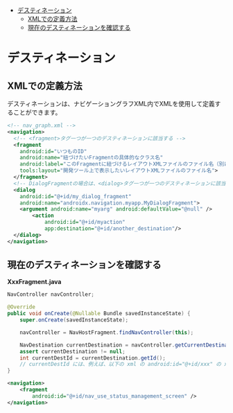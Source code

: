 <!-- TOC START min:1 max:3 link:true asterisk:false update:true -->
- [デスティネーション](#デスティネーション)
  - [XMLでの定義方法](#xmlでの定義方法)
  - [現在のデスティネーションを確認する](#現在のデスティネーションを確認する)
<!-- TOC END -->


# デスティネーション

## XMLでの定義方法

デスティネーションは、ナビゲーショングラフXML内でXMLを使用して定義することができます。

```xml
<!-- nav_graph.xml -->
<navigation>
  <!-- <fragment>タグ一つが一つのデスティネーションに該当する -->
  <fragment
    android:id="いつものID"
    android:name="紐づけたいFragmentの具体的なクラス名"
    android:label="このFragmentに紐づけるレイアウトXMLファイルのファイル名（別に違う文字列を指定してもエラーにはならないみたい...。）"
    tools:layout="開発ツール上で表示したいレイアウトXMLファイルのファイル名">
  </fragment>
  <!-- DialogFragmentの場合は、<dialog>タグ一つが一つのデスティネーションに該当する -->
  <dialog
    android:id="@+id/my_dialog_fragment"
    android:name="androidx.navigation.myapp.MyDialogFragment">
    <argument android:name="myarg" android:defaultValue="@null" />
        <action
            android:id="@+id/myaction"
            app:destination="@+id/another_destination"/>
  </dialog>
</navigation>
```


## 現在のデスティネーションを確認する

**XxxFragment.java**

```Java
NavController navController;

@Override
public void onCreate(@Nullable Bundle savedInstanceState) {
    super.onCreate(savedInstanceState);

    navController = NavHostFragment.findNavController(this);

    NavDestination currentDestination = navController.getCurrentDestination();
    assert currentDestination != null;
    int currentDestId = currentDestination.getId();
    // currentDestId には、例えば、以下の xml の android:id="@+id/xxx" の xxx の部分が入る。
}
```

```xml
<navigation>
    <fragment
        android:id="@+id/nav_use_status_management_screen" />
</navigation>
```
